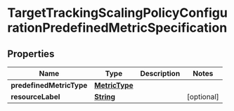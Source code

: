 

# TargetTrackingScalingPolicyConfigurationPredefinedMetricSpecification


## Properties

| Name | Type | Description | Notes |
|------------ | ------------- | ------------- | -------------|
|**predefinedMetricType** | [**MetricType**](MetricType.md) |  |  |
|**resourceLabel** | [**String**](String.md) |  |  [optional] |



